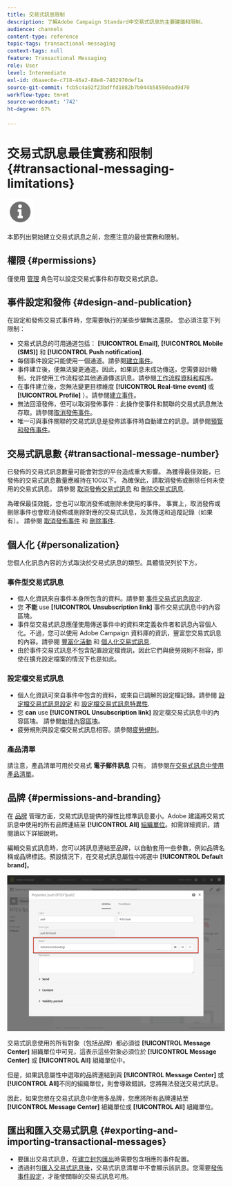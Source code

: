 ```yaml
---
title: 交易式訊息限制
description: 了解Adobe Campaign Standard中交易式訊息的主要建議和限制。
audience: channels
content-type: reference
topic-tags: transactional-messaging
context-tags: null
feature: Transactional Messaging
role: User
level: Intermediate
exl-id: d6aaec6e-c718-46a2-88e8-7402970def1a
source-git-commit: fcb5c4a92f23bdffd1082b7b044b5859dead9d70
workflow-type: tm+mt
source-wordcount: '742'
ht-degree: 67%

---
```


# 交易式訊息最佳實務和限制 {#transactional-messaging-limitations}

<img src="assets/do-not-localize/icon_concepts.svg" width="60px">

本節列出開始建立交易式訊息之前，您應注意的最佳實務和限制。

<!--For more on transactional messages, including on how to configure and create them, see [Getting started with transactional messaging](../../channels/using/getting-started-with-transactional-msg.md).-->

## 權限 {#permissions}

僅使用 [管理](../../administration/using/users-management.md#functional-administrators) 角色可以設定交易式事件和存取交易式訊息。

## 事件設定和發佈 {#design-and-publication}

在設定和發佈交易式事件時，您需要執行的某些步驟無法還原。 您必須注意下列限制：

* 交易式訊息的可用通道包括： **[!UICONTROL Email]**, **[!UICONTROL Mobile (SMS)]** 和 **[!UICONTROL Push notification]**.
* 每個事件設定只能使用一個通道。請參閱[建立事件](../../channels/using/configuring-transactional-event.md#creating-an-event)。
* 事件建立後，便無法變更通道。因此，如果訊息未成功傳送，您需要設計機制，允許使用工作流程從其他通道傳送訊息。請參閱[工作流程資料和程序](../../automating/using/get-started-workflows.md)。
* 在事件建立後，您無法變更目標維度 **[!UICONTROL Real-time event]** 或 **[!UICONTROL Profile]** ）。請參閱[建立事件](../../channels/using/configuring-transactional-event.md#creating-an-event)。
* 無法回滾發佈，但可以取消發佈事件：此操作使事件和關聯的交易式訊息無法存取。請參閱[取消發佈事件](../../channels/using/publishing-transactional-event.md#unpublishing-an-event)。
* 唯一可與事件關聯的交易式訊息是發佈該事件時自動建立的訊息。請參閱[預覽和發佈事件](../../channels/using/publishing-transactional-event.md#previewing-and-publishing-the-event)。

## 交易式訊息數 {#transactional-message-number}

已發佈的交易式訊息數量可能會對您的平台造成重大影響。 為獲得最佳效能，已發佈的交易式訊息數量應維持在100以下。 為確保此，請取消發佈或刪除任何未使用的交易式訊息。 請參閱 [取消發佈交易式訊息](../../channels/using/publishing-transactional-message.md#unpublishing-a-transactional-message) 和 [刪除交易式訊息](../../channels/using/publishing-transactional-message.md#deleting-a-transactional-message).

為確保最佳效能，您也可以取消發佈或刪除未使用的事件。 事實上，取消發佈或刪除事件也會取消發佈或刪除對應的交易式訊息，及其傳送和追蹤記錄（如果有）。 請參閱 [取消發佈事件](../../channels/using/publishing-transactional-event.md#unpublishing-an-event) 和 [刪除事件](../../channels/using/publishing-transactional-event.md#deleting-an-event).

## 個人化 {#personalization}

您個人化訊息內容的方式取決於交易式訊息的類型。具體情況列於下方。

### 事件型交易式訊息

* 個人化資訊來自事件本身所包含的資料。請參閱 [事件交易式訊息設定](../../channels/using/configuring-transactional-event.md#event-based-transactional-messages).
* 您 **不能** use **[!UICONTROL Unsubscription link]** 事件交易式訊息中的內容區塊。
* 事件型交易式訊息應僅使用傳送事件中的資料來定義收件者和訊息內容個人化。不過，您可以使用 Adobe Campaign 資料庫的資訊，豐富您交易式訊息的內容。請參閱 [豐富化活動](../../channels/using/configuring-transactional-event.md#enriching-the-transactional-message-content) 和 [個人化交易式訊息](../../channels/using/editing-transactional-message.md#personalizing-a-transactional-message).
* 由於事件交易式訊息不包含配置設定檔資訊，因此它們與疲勞規則不相容，即使在擴充設定檔案的情況下也是如此。

### 設定檔交易式訊息

* 個人化資訊可來自事件中包含的資料，或來自已調解的設定檔記錄。請參閱 [設定檔交易式訊息設定](../../channels/using/configuring-transactional-event.md#profile-based-transactional-messages) 和 [設定檔交易式訊息特異性](../../channels/using/editing-transactional-message.md#profile-transactional-message-specificities).
* 您 **can** use **[!UICONTROL Unsubscription link]** 設定檔交易式訊息中的內容區塊。 請參閱[新增內容區塊](../../designing/using/personalization.md#adding-a-content-block)。
* 疲勞規則與設定檔交易式訊息相容。請參閱[疲勞規則](../../sending/using/fatigue-rules.md)。

### 產品清單

請注意，產品清單可用於交易式 **電子郵件訊息** 只有。 請參閱[在交易式訊息中使用產品清單](../../designing/using/using-product-listings.md)。

## 品牌 {#permissions-and-branding}

在 [品牌](../../administration/using/branding.md) 管理方面，交易式訊息提供的彈性比標準訊息要小。Adobe 建議將交易式訊息中使用的所有品牌連結至 **[!UICONTROL All]** [組織單位](../../administration/using/organizational-units.md)。如需詳細資訊，請閱讀以下詳細說明。

編輯交易式訊息時，您可以將訊息連結至品牌，以自動套用一些參數，例如品牌名稱或品牌標誌。預設情況下，在交易式訊息屬性中將選中 **[!UICONTROL Default brand]**。

![](assets/message-center_branding.png)

交易式訊息使用的所有對象（包括品牌）都必須從 **[!UICONTROL Message Center]** 組織單位中可見，這表示這些對象必須位於 **[!UICONTROL Message Center]** 或 **[!UICONTROL All]** 組織單位中。

但是，如果訊息屬性中選取的品牌連結到與 **[!UICONTROL Message Center]** 或 **[!UICONTROL All]**&#x200B;不同的組織單位，則會導致錯誤，您將無法發送交易式訊息。

因此，如果您想在交易式訊息中使用多品牌，您應將所有品牌連結至 **[!UICONTROL Message Center]** 組織單位或 **[!UICONTROL All]** 組織單位。

## 匯出和匯入交易式訊息 {#exporting-and-importing-transactional-messages}

* 要匯出交易式訊息，在[建立封包匯出](../../automating/using/managing-packages.md#creating-a-package)時需要包含相應的事件配置。
* 透過封包[匯入交易式訊息後](../../automating/using/managing-packages.md#importing-a-package)，交易式訊息清單中不會顯示該訊息。您需要[發佈事件設定](../../channels/using/publishing-transactional-event.md)，才能使關聯的交易式訊息可用。
